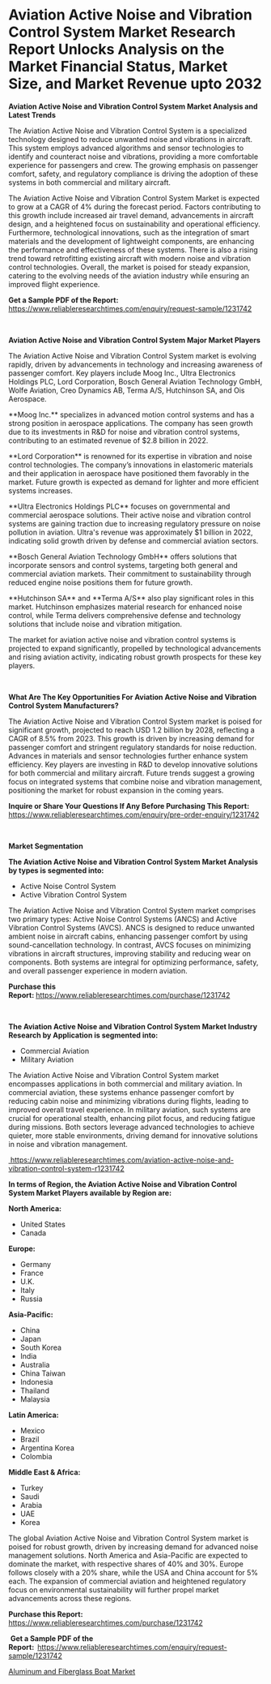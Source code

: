 <p><h1>Aviation Active Noise and Vibration Control System Market Research Report Unlocks Analysis on the Market Financial Status, Market Size, and Market Revenue upto 2032</h1></p><p><strong>Aviation Active Noise and Vibration Control System Market Analysis and Latest Trends</strong></p>
<p><p>The Aviation Active Noise and Vibration Control System is a specialized technology designed to reduce unwanted noise and vibrations in aircraft. This system employs advanced algorithms and sensor technologies to identify and counteract noise and vibrations, providing a more comfortable experience for passengers and crew. The growing emphasis on passenger comfort, safety, and regulatory compliance is driving the adoption of these systems in both commercial and military aircraft.</p><p>The Aviation Active Noise and Vibration Control System Market is expected to grow at a CAGR of 4% during the forecast period. Factors contributing to this growth include increased air travel demand, advancements in aircraft design, and a heightened focus on sustainability and operational efficiency. Furthermore, technological innovations, such as the integration of smart materials and the development of lightweight components, are enhancing the performance and effectiveness of these systems. There is also a rising trend toward retrofitting existing aircraft with modern noise and vibration control technologies. Overall, the market is poised for steady expansion, catering to the evolving needs of the aviation industry while ensuring an improved flight experience.</p></p>
<p><strong>Get a Sample PDF of the Report:&nbsp;</strong> <a href="https://www.reliableresearchtimes.com/enquiry/request-sample/1231742?utm_campaign=3033&utm_medium=2&utm_source=Github&utm_content=ia&utm_term=11042025&utm_id=aviation-active-noise-and-vibration-control-system">https://www.reliableresearchtimes.com/enquiry/request-sample/1231742</a></p>
<p>&nbsp;</p>
<p><strong>Aviation Active Noise and Vibration Control System Major Market Players</strong></p>
<p><p>The Aviation Active Noise and Vibration Control System market is evolving rapidly, driven by advancements in technology and increasing awareness of passenger comfort. Key players include Moog Inc., Ultra Electronics Holdings PLC, Lord Corporation, Bosch General Aviation Technology GmbH, Wolfe Aviation, Creo Dynamics AB, Terma A/S, Hutchinson SA, and Ois Aerospace.</p><p>**Moog Inc.** specializes in advanced motion control systems and has a strong position in aerospace applications. The company has seen growth due to its investments in R&D for noise and vibration control systems, contributing to an estimated revenue of $2.8 billion in 2022.</p><p>**Lord Corporation** is renowned for its expertise in vibration and noise control technologies. The company’s innovations in elastomeric materials and their application in aerospace have positioned them favorably in the market. Future growth is expected as demand for lighter and more efficient systems increases.</p><p>**Ultra Electronics Holdings PLC** focuses on governmental and commercial aerospace solutions. Their active noise and vibration control systems are gaining traction due to increasing regulatory pressure on noise pollution in aviation. Ultra's revenue was approximately $1 billion in 2022, indicating solid growth driven by defense and commercial aviation sectors.</p><p>**Bosch General Aviation Technology GmbH** offers solutions that incorporate sensors and control systems, targeting both general and commercial aviation markets. Their commitment to sustainability through reduced engine noise positions them for future growth.</p><p>**Hutchinson SA** and **Terma A/S** also play significant roles in this market. Hutchinson emphasizes material research for enhanced noise control, while Terma delivers comprehensive defense and technology solutions that include noise and vibration mitigation.</p><p>The market for aviation active noise and vibration control systems is projected to expand significantly, propelled by technological advancements and rising aviation activity, indicating robust growth prospects for these key players.</p></p>
<p>&nbsp;</p>
<p><strong>What Are The Key Opportunities For Aviation Active Noise and Vibration Control System Manufacturers?</strong></p>
<p><p>The Aviation Active Noise and Vibration Control System market is poised for significant growth, projected to reach USD 1.2 billion by 2028, reflecting a CAGR of 8.5% from 2023. This growth is driven by increasing demand for passenger comfort and stringent regulatory standards for noise reduction. Advances in materials and sensor technologies further enhance system efficiency. Key players are investing in R&D to develop innovative solutions for both commercial and military aircraft. Future trends suggest a growing focus on integrated systems that combine noise and vibration management, positioning the market for robust expansion in the coming years.</p></p>
<p><strong>Inquire or Share Your Questions If Any Before Purchasing This Report:</strong> <a href="https://www.reliableresearchtimes.com/enquiry/pre-order-enquiry/1231742?utm_campaign=3033&utm_medium=2&utm_source=Github&utm_content=ia&utm_term=11042025&utm_id=aviation-active-noise-and-vibration-control-system">https://www.reliableresearchtimes.com/enquiry/pre-order-enquiry/1231742</a></p>
<p>&nbsp;</p>
<p><strong>Market Segmentation</strong></p>
<p><strong>The Aviation Active Noise and Vibration Control System Market Analysis by types is segmented into:</strong></p>
<p><ul><li>Active Noise Control System</li><li>Active Vibration Control System</li></ul></p>
<p><p>The Aviation Active Noise and Vibration Control System market comprises two primary types: Active Noise Control Systems (ANCS) and Active Vibration Control Systems (AVCS). ANCS is designed to reduce unwanted ambient noise in aircraft cabins, enhancing passenger comfort by using sound-cancellation technology. In contrast, AVCS focuses on minimizing vibrations in aircraft structures, improving stability and reducing wear on components. Both systems are integral for optimizing performance, safety, and overall passenger experience in modern aviation.</p></p>
<p><strong>Purchase this Report:&nbsp;</strong><a href="https://www.reliableresearchtimes.com/purchase/1231742?utm_campaign=3033&utm_medium=2&utm_source=Github&utm_content=ia&utm_term=11042025&utm_id=aviation-active-noise-and-vibration-control-system">https://www.reliableresearchtimes.com/purchase/1231742</a></p>
<p>&nbsp;</p>
<p><strong>The Aviation Active Noise and Vibration Control System Market Industry Research by Application is segmented into:</strong></p>
<p><ul><li>Commercial Aviation</li><li>Military Aviation</li></ul></p>
<p><p>The Aviation Active Noise and Vibration Control System market encompasses applications in both commercial and military aviation. In commercial aviation, these systems enhance passenger comfort by reducing cabin noise and minimizing vibrations during flights, leading to improved overall travel experience. In military aviation, such systems are crucial for operational stealth, enhancing pilot focus, and reducing fatigue during missions. Both sectors leverage advanced technologies to achieve quieter, more stable environments, driving demand for innovative solutions in noise and vibration management.</p></p>
<p><a href="https://www.reliableresearchtimes.com/aviation-active-noise-and-vibration-control-system-r1231742?utm_campaign=3033&utm_medium=2&utm_source=Github&utm_content=ia&utm_term=11042025&utm_id=aviation-active-noise-and-vibration-control-system">&nbsp;https://www.reliableresearchtimes.com/aviation-active-noise-and-vibration-control-system-r1231742</a></p>
<p><strong>In terms of Region, the Aviation Active Noise and Vibration Control System Market Players available by Region are:</strong></p>
<p>
    <p> <strong> North America: </strong>
        <ul>
            <li>United States</li>
            <li>Canada</li>
        </ul>
        </p> 
    <p> <strong> Europe: </strong>
        <ul>
            <li>Germany</li>
            <li>France</li>
            <li>U.K.</li>
            <li>Italy</li>
            <li>Russia</li>
        </ul>
        </p> 
    <p> <strong> Asia-Pacific: </strong>
        <ul>
            <li>China</li>
            <li>Japan</li>
            <li>South Korea</li>
            <li>India</li>
            <li>Australia</li>
            <li>China Taiwan</li>
            <li>Indonesia</li>
            <li>Thailand</li>
            <li>Malaysia</li>
        </ul>
        </p> 
    <p> <strong> Latin America: </strong>
        <ul>
            <li>Mexico</li>
            <li>Brazil</li>
            <li>Argentina Korea</li>
            <li>Colombia</li>
        </ul>
        </p> 
    <p> <strong> Middle East & Africa: </strong>
        <ul>
            <li>Turkey</li>
            <li>Saudi</li>
            <li>Arabia</li>
            <li>UAE</li>
            <li>Korea</li>
        </ul>
    </p>
    </p>
<p><p>The global Aviation Active Noise and Vibration Control System market is poised for robust growth, driven by increasing demand for advanced noise management solutions. North America and Asia-Pacific are expected to dominate the market, with respective shares of 40% and 30%. Europe follows closely with a 20% share, while the USA and China account for 5% each. The expansion of commercial aviation and heightened regulatory focus on environmental sustainability will further propel market advancements across these regions.</p></p>
<p><strong>Purchase this Report: </strong><a href="https://www.reliableresearchtimes.com/purchase/1231742?utm_campaign=3033&utm_medium=2&utm_source=Github&utm_content=ia&utm_term=11042025&utm_id=aviation-active-noise-and-vibration-control-system">https://www.reliableresearchtimes.com/purchase/1231742</a></p>
<p>&nbsp;<strong>Get a Sample PDF of the Report:&nbsp;&nbsp;</strong><a href="https://www.reliableresearchtimes.com/enquiry/request-sample/1231742?utm_campaign=3033&utm_medium=2&utm_source=Github&utm_content=ia&utm_term=11042025&utm_id=aviation-active-noise-and-vibration-control-system">https://www.reliableresearchtimes.com/enquiry/request-sample/1231742</a></p>
<p><strong></strong></p>
<p><p><a href="https://github.com/duzcupetriv/Market-Research-Report-List-1/blob/main/aluminum-and-fiberglass-boat-market.md?utm_campaign=3033&utm_medium=2&utm_source=Github&utm_content=ia&utm_term=11042025&utm_id=aviation-active-noise-and-vibration-control-system">Aluminum and Fiberglass Boat Market</a></p></p>